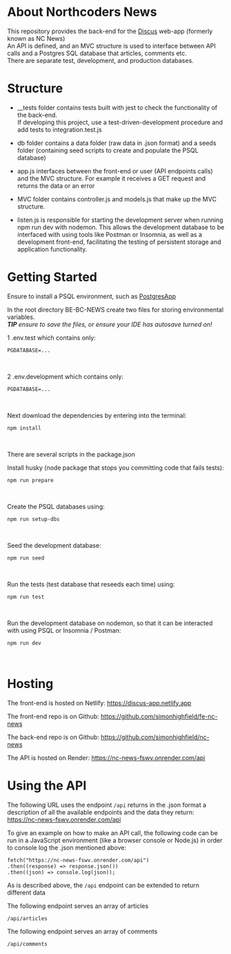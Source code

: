 # About Northcoders News
This repository provides the back-end for the [Discus](https://discus-app.netlify.app/) web-app (formerly known as NC News)  
An API is defined, and an MVC structure is used to interface between API calls and a Postgres SQL database that articles, comments etc.  
There are separate test, development, and production databases.


# Structure

* __tests folder contains tests built with jest to check the functionality of the back-end.  
If developing this project, use a test-driven-development procedure and add tests to integration.test.js

* db folder contains a data folder (raw data in .json format) and a seeds folder (containing seed scripts to create and populate the PSQL database)

* app.js interfaces between the front-end or user (API endpoints calls) and the MVC structure. For example it receives a GET request and returns the data or an error

* MVC folder contains controller.js and models.js that make up the MVC structure. 

* listen.js is responsible for starting the development server when running npm run dev with nodemon. This allows the development database to be interfaced with using tools like Postman or Insomnia, as well as a development front-end, facilitating the testing of persistent storage and application functionality.

# Getting Started
Ensure to install a PSQL environment, such as [PostgresApp](https://postgresapp.com/)

In the root directory BE-BC-NEWS create two files for storing environmental variables.  
***TIP** ensure to save the files, or ensure your IDE has autosave turned on!*

1 .env.test which contains only:  
    
    PGDATABASE=...
<br>

2 .env.development which contains only:
    
    PGDATABASE=...  
<br>

Next download the dependencies by entering into the terminal:  

    npm install
<br>  

There are several scripts in the package.json

Install husky (node package that stops you committing code that fails tests):

    npm run prepare  
<br>


Create the PSQL databases using:  

    npm run setup-dbs
<br>

Seed the development database:

    npm run seed
<br>

Run the tests (test database that reseeds each time) using:

    npm run test
<br>

Run the development database on nodemon, so that it can be interacted with using PSQL or Insomnia / Postman:

    npm run dev
<br>

# Hosting

The front-end is hosted on Netlify: https://discus-app.netlify.app

The front-end repo is on Github: https://github.com/simonhighfield/fe-nc-news

The back-end repo is on Github: https://github.com/simonhighfield/nc-news

The API is hosted on Render: https://nc-news-fswv.onrender.com/api

# Using the API

The following URL uses the endpoint ```/api``` returns in the .json format a description of all the available endpoints and the data they return: https://nc-news-fswv.onrender.com/api

To give an example on how to make an API call, the following code can be run in a JavaScript environment (like a browser console or Node.js) in order to console log the .json mentioned above:

    fetch("https://nc-news-fswv.onrender.com/api")
    .then((response) => response.json())
    .then((json) => console.log(json));


As is described above, the ```/api``` endpoint can be extended to return different data

The following endpoint serves an array of articles
    
    /api/articles 

The following endpoint serves an array of comments

    /api/comments